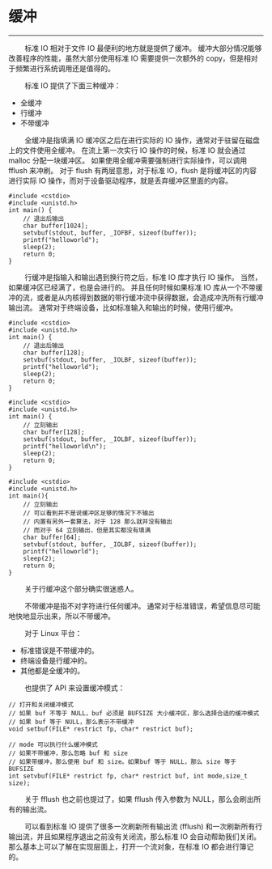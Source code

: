 # 缓冲
***

&emsp;&emsp;
标准 IO 相对于文件 IO 最便利的地方就是提供了缓冲。
缓冲大部分情况能够改善程序的性能，虽然大部分使用标准 IO 需要提供一次额外的 copy，但是相对于频繁进行系统调用还是值得的。

&emsp;&emsp;
标准 IO 提供了下面三种缓冲：

+ 全缓冲
+ 行缓冲
+ 不带缓冲

&emsp;&emsp;
全缓冲是指填满 IO 缓冲区之后在进行实际的 IO 操作，通常对于驻留在磁盘上的文件使用全缓冲。
在流上第一次实行 IO 操作的时候，标准 IO 就会通过 malloc 分配一块缓冲区。
如果使用全缓冲需要强制进行实际操作，可以调用 fflush 来冲刷。
对于 flush 有两层意思，对于标准 IO，flush 是将缓冲区的内容进行实际 IO 操作，而对于设备驱动程序，就是丢弃缓冲区里面的内容。

    #include <cstdio>
    #include <unistd.h>
    int main() {
        // 退出后输出
        char buffer[1024];
        setvbuf(stdout, buffer, _IOFBF, sizeof(buffer));
        printf("helloworld");
        sleep(2);
        return 0;
    }

&emsp;&emsp;
行缓冲是指输入和输出遇到换行符之后，标准 IO 库才执行 IO 操作。
当然，如果缓冲区已经满了，也是会进行的。
并且任何时候如果标准 IO 库从一个不带缓冲的流，或者是从内核得到数据的带行缓冲流中获得数据，会造成冲洗所有行缓冲输出流。
通常对于终端设备，比如标准输入和输出的时候，使用行缓冲。

    #include <cstdio>
    #include <unistd.h>
    int main() {
        // 退出后输出
        char buffer[128];
        setvbuf(stdout, buffer, _IOLBF, sizeof(buffer));
        printf("helloworld");
        sleep(2);
        return 0;
    }
    
    #include <cstdio>
    #include <unistd.h>
    int main() {
        // 立刻输出
        char buffer[128];
        setvbuf(stdout, buffer, _IOLBF, sizeof(buffer));
        printf("helloworld\n");
        sleep(2);
        return 0;
    }
    
    #include <cstdio>
    #include <unistd.h>
    int main(){
        // 立刻输出
        // 可以看到并不是说缓冲区足够的情况下不输出
        // 内置有另外一套算法，对于 128 那么就并没有输出
        // 而对于 64 立刻输出，但是其实都没有填满
        char buffer[64];
        setvbuf(stdout, buffer, _IOLBF, sizeof(buffer));
        printf("helloworld");
        sleep(2);
        return 0;
    }


&emsp;&emsp;
关于行缓冲这个部分确实很迷惑人。

&emsp;&emsp;
不带缓冲是指不对字符进行任何缓冲。
通常对于标准错误，希望信息尽可能地快地显示出来，所以不带缓冲。

&emsp;&emsp;
对于 Linux 平台：

+ 标准错误是不带缓冲的。
+ 终端设备是行缓冲的。
+ 其他都是全缓冲的。

&emsp;&emsp;
也提供了 API 来设置缓冲模式：

    // 打开和关闭缓冲模式
    // 如果 buf 不等于 NULL，buf 必须是 BUFSIZE 大小缓冲区，那么选择合适的缓冲模式
    // 如果 buf 等于 NULL，那么表示不带缓冲
    void setbuf(FILE* restrict fp, char* restrict buf);
    
    // mode 可以执行什么缓冲模式
    // 如果不带缓冲，那么忽略 buf 和 size
    // 如果带缓冲，那么使用 buf 和 size。如果buf 等于 NULL，那么 size 等于 BUFSIZE
    int setvbuf(FILE* restrict fp, char* restrict buf, int mode,size_t size);

&emsp;&emsp;
关于 fflush 也之前也提过了，如果 fflush 传入参数为 NULL，那么会刷出所有的输出流。

&emsp;&emsp;
可以看到标准 IO 提供了很多一次刷新所有输出流 (fflush) 和一次刷新所有行输出流，并且如果程序退出之前没有关闭流，那么标准 IO 会自动帮助我们关闭。
那么基本上可以了解在实现层面上，打开一个流对象，在标准 IO 都会进行簿记的。